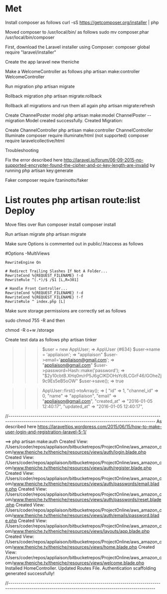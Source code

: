 Met
======
Install composer as follows
curl -sS https://getcomposer.org/installer | php

Moved composer to /usr/local/bin/ as follows
sudo mv composer.phar /usr/local/bin/composer

First, download the Laravel installer using Composer:
composer global require "laravel/installer"

Create the  app
laravel new theniche

Make a WelcomeController as follows
php artisan make:controller WelcomeController


Run migration
php artisan migrate

Rollback migration
php artisan migrate:rollback

Rollback all migrations and run them all again
php artisan migrate:refresh

Create ChannelPoster model
php artisan make:model ChannelPoster --migration
Model created successfully.
Created Migration: <name-of-migration>

Create ChannelController
php artisan make:controller ChannelController
Illuminate
composer require illuminate/html (not supported)
composer require laravelcollective/html


Troubleshooting

Fix the error described here
http://laravel.io/forum/06-09-2015-no-supported-encrypter-found-the-cipher-and-or-key-length-are-invalid
by running php artisan key:generate

Faker
composer require fzaninotto/faker

List routes
php artisan route:list
Deploy
======

Move files over
Run composer install
composer install

Run artisan migrate
php artisan migrate

Make sure Options is commented out in public/.htaccess as follows

<IfModule mod_rewrite.c>
    <IfModule mod_negotiation.c>
        #Options -MultiViews
    </IfModule>

    RewriteEngine On

    # Redirect Trailing Slashes If Not A Folder...
    RewriteCond %{REQUEST_FILENAME} !-d 
    RewriteRule ^(.*)/$ /$1 [L,R=301]

    # Handle Front Controller...
    RewriteCond %{REQUEST_FILENAME} !-d 
    RewriteCond %{REQUEST_FILENAME} !-f 
    RewriteRule ^ index.php [L] 
</IfModule>

Make sure storage permissions are correctly set as follows

sudo chmod 755 -R <project-name> and then

chmod -R o+w <project-name>/storage

Create test data as follows
php artisan tinker

>>> $user = new App\User;
=> App\User {#634}
>>> $user->name = 'appliaison';
=> "appliaison"
>>> $user->email='appliaison@gmail.com';
=> "appliaison@gmail.com"
>>> $user->password=Hash::make('password');
=> "$2y$10$cbtB.XHq0m/rP5J6gClKDOHsYc8LCGrF46/GOheZj9c9Es5eB5oOW"
>>> $user->save();
=> true

>>> App\User::first()->toArray();
=> [
     "id" => 1,
     "channel_id" => 0,
     "name" => "appliaison",
     "email" => "appliaison@gmail.com",
     "created_at" => "2016-01-05 12:40:17",
     "updated_at" => "2016-01-05 12:40:17",


//-------------------------------------------------------------------------------------------------------------------------------------------------------
As described here 
https://laraveltips.wordpress.com/2015/06/15/how-to-make-user-login-and-registration-laravel-5-1/

==> php artisan make:auth
Created View: /Users/coder/repos/appliaison/bitbucketrepos/ProjectOnline/aws_amazon_com/www.theniche.tv/theniche/resources/views/auth/login.blade.php
Created View: /Users/coder/repos/appliaison/bitbucketrepos/ProjectOnline/aws_amazon_com/www.theniche.tv/theniche/resources/views/auth/register.blade.php
Created View: /Users/coder/repos/appliaison/bitbucketrepos/ProjectOnline/aws_amazon_com/www.theniche.tv/theniche/resources/views/auth/passwords/email.blade.php
Created View: /Users/coder/repos/appliaison/bitbucketrepos/ProjectOnline/aws_amazon_com/www.theniche.tv/theniche/resources/views/auth/passwords/reset.blade.php
Created View: /Users/coder/repos/appliaison/bitbucketrepos/ProjectOnline/aws_amazon_com/www.theniche.tv/theniche/resources/views/auth/emails/password.blade.php
Created View: /Users/coder/repos/appliaison/bitbucketrepos/ProjectOnline/aws_amazon_com/www.theniche.tv/theniche/resources/views/layouts/app.blade.php
Created View: /Users/coder/repos/appliaison/bitbucketrepos/ProjectOnline/aws_amazon_com/www.theniche.tv/theniche/resources/views/home.blade.php
Created View: /Users/coder/repos/appliaison/bitbucketrepos/ProjectOnline/aws_amazon_com/www.theniche.tv/theniche/resources/views/welcome.blade.php
Installed HomeController.
Updated Routes File.
Authentication scaffolding generated successfully!


//-------------------------------------------------------------------------------------------------------------------------------------------------------


